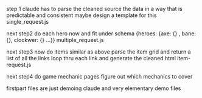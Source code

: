step 1
claude has to parse the cleaned source the data in a way that is predictable and consistent
maybe design a template for this
single_request.js

next step2
do each hero now and fit under schema
{heroes: {axe: {} , bane: {}, clockwer: {} ...}}
multiple_request.js

next step3
now do items similar as above
parse the item grid and return a list of all the links
loop thru each link and generate the cleaned html
item-request.js

next step4
do game mechanic pages 
figure out which mechanics to cover

firstpart files are just demoing claude and very elementary demo files